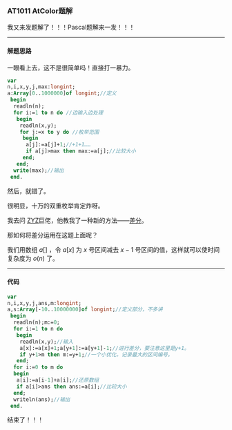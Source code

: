 ### AT1011 AtColor题解
我又来发题解了！！！Pascal题解来一发！！！


------------
#### 解题思路
一眼看上去，这不是很简单吗！直接打一暴力。
```Pascal
var
n,i,x,y,j,max:longint;
a:Array[0..1000000]of longint;//定义
 begin
  readln(n);
  for i:=1 to n do //边输入边处理
   begin
    readln(x,y);
    for j:=x to y do //枚举范围
     begin
      a[j]:=a[j]+1;//+1+1……
      if a[j]>max then max:=a[j];//比较大小
     end;
   end;
  write(max);//输出
 end.

```
然后，就错了。

很明显，十万的双重枚举肯定炸呀。

我去问 [ZYZ](https://www.luogu.com.cn/user/188286)巨佬，他教我了一种新的方法——[差分](https://blog.csdn.net/qq_44879626/article/details/107734704)。


那如何将差分运用在这题上面呢？

我们用数组 $a[]$ ，令 $a[x]$ 为 $x$ 号区间减去 $x-1$ 号区间的值，这样就可以使时间复杂度为 $o(n)$ 了。



------------
#### 代码
```Pascal
var
n,i,x,y,j,ans,m:longint;
a,s:Array[-10..10000000]of longint;//定义部分，不多讲
 begin
  readln(n);m:=0;
  for i:=1 to n do 
   begin
    readln(x,y);//输入
    a[x]:=a[x]+1;a[y+1]:=a[y+1]-1;//进行差分，要注意这里是y+1。
    if y+1>m then m:=y+1;//一个小优化，记录最大的区间编号。
   end;
  for i:=0 to m do
  begin
   a[i]:=a[i-1]+a[i];//还原数组
   if a[i]>ans then ans:=a[i];//比较大小
  end;
  writeln(ans);//输出
 end.
```
结束了！！！
